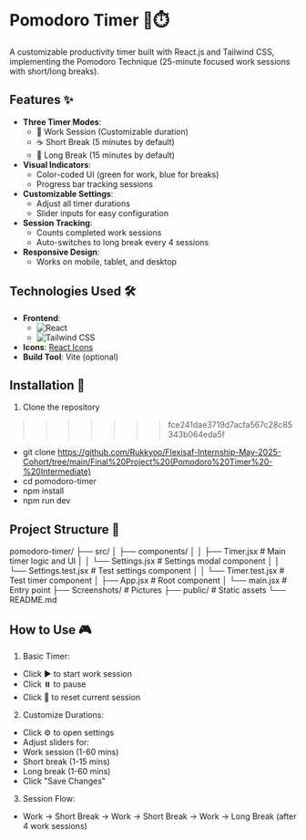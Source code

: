 # Pomodoro Timer 🍅⏱️

A customizable productivity timer built with React.js and Tailwind CSS, implementing the Pomodoro Technique (25-minute focused work sessions with short/long breaks).

## Features ✨

- **Three Timer Modes**:
  - 🎯 Work Session (Customizable duration)
  - ☕ Short Break (5 minutes by default)
  - 🌴 Long Break (15 minutes by default)
- **Visual Indicators**:
  - Color-coded UI (green for work, blue for breaks)
  - Progress bar tracking sessions
- **Customizable Settings**:
  - Adjust all timer durations
  - Slider inputs for easy configuration
- **Session Tracking**:
  - Counts completed work sessions
  - Auto-switches to long break every 4 sessions
- **Responsive Design**:
  - Works on mobile, tablet, and desktop

## Technologies Used 🛠️

- **Frontend**:
  - ![React](https://img.shields.io/badge/-React-61DAFB?logo=react&logoColor=white)
  - ![Tailwind CSS](https://img.shields.io/badge/-Tailwind_CSS-38B2AC?logo=tailwind-css&logoColor=white)
- **Icons**: [React Icons](https://react-icons.github.io/react-icons/)
- **Build Tool**: Vite (optional)

## Installation 🚀
1. Clone the repository
>>>>>>> fce241dae3719d7acfa567c28c85343b064eda5f
- git clone https://github.com/Rukkyoo/Flexisaf-Internship-May-2025-Cohort/tree/main/Final%20Project%20(Pomodoro%20Timer%20-%20Intermediate)
- cd pomodoro-timer
- npm install
- npm run dev

## Project Structure 📂
pomodoro-timer/
├── src/
│   ├── components/
│   │   ├── Timer.jsx       # Main timer logic and UI
│   │   └── Settings.jsx    # Settings modal component
│   │   └── Settings.test.jsx    # Test settings component
│   │   └── Timer.test.jsx    # Test timer component
│   ├── App.jsx             # Root component
│   └── main.jsx            # Entry point
├── Screenshots/                 # Pictures
├── public/                 # Static assets
└── README.md

## How to Use 🎮
1. Basic Timer:
- Click ▶️ to start work session
- Click ⏸️ to pause
- Click 🔄 to reset current session

2. Customize Durations:
- Click ⚙️ to open settings
- Adjust sliders for:
- Work session (1-60 mins)
- Short break (1-15 mins)
- Long break (1-60 mins)
- Click "Save Changes"

3. Session Flow:
- Work → Short Break → Work → Short Break → Work → Long Break (after 4 work sessions)
